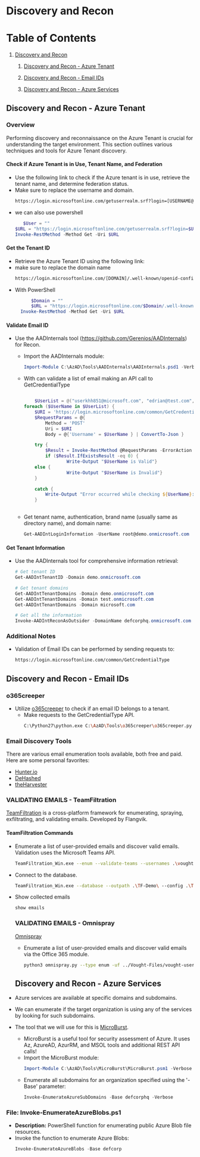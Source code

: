 # Discovery and Recon

# Table of Contents

1. [Discovery and Recon](#discovery-and-recon)
   1. [Discovery and Recon - Azure Tenant](#discovery-and-recon---azure-tenant)
   
   2. [Discovery and Recon - Email IDs](#discovery-and-recon---email-ids)
    
   3. [Discovery and Recon - Azure Services](#discovery-and-recon---azure-services)
   



## Discovery and Recon - Azure Tenant

### Overview
Performing discovery and reconnaissance on the Azure Tenant is crucial for understanding the target environment. This section outlines various techniques and tools for Azure Tenant discovery.

#### Check if Azure Tenant is in Use, Tenant Name, and Federation
- Use the following link to check if the Azure tenant is in use, retrieve the tenant name, and determine federation status.
- Make sure to replace the username and domain.
    ```bash
    https://login.microsoftonline.com/getuserrealm.srf?login=[USERNAME@DOMAIN]&xml=1
    ```
- we can also use powershell
     ```powershell
    	$User = ""
	$URL = "https://login.microsoftonline.com/getuserrealm.srf?login=$User"
	Invoke-RestMethod -Method Get -Uri $URL
     ```

#### Get the Tenant ID
- Retrieve the Azure Tenant ID using the following link:
- make sure to replace the domain name
    ```bash
    https://login.microsoftonline.com/[DOMAIN]/.well-known/openid-configuration
    ```
- With PowerShell
  ```powershell
    	$Domain = "" 
        $URL = "https://login.microsoftonline.com/$Domain/.well-known/openidconfiguration"
	Invoke-RestMethod -Method Get -Uri $URL
  ```

#### Validate Email ID
- Use the AADInternals tool (https://github.com/Gerenios/AADInternals) for Recon.
  - Import the AADInternals module:
    ```powershell
    Import-Module C:\AzAD\Tools\AADInternals\AADInternals.psd1 -Verbose
    ```
  - With can validate a list of email making an API call to GetCredentialType
 
  	```powershell

    	$UserList = @("userkhh851@microsoft.com", "edrian@test.com", "user553@microsoft.com")
	foreach ($UserName in $UserList) {
    	$URI = 'https://login.microsoftonline.com/common/GetCredentialType'
    	$RequestParams = @{
        	Method = 'POST'
        	Uri = $URI
        	Body = @{'Username' = $UserName } | ConvertTo-Json }
    
    	try {
        	$Result = Invoke-RestMethod @RequestParams -ErrorAction Stop
        	if ($Result.IfExistsResult -eq 0) {
            		Write-Output "$UserName is Valid"}
		else {
            		Write-Output "$UserName is Invalid"}
    	} 
    
    	catch {
       		Write-Output "Error occurred while checking ${UserName}: $_" }
		}
 
    
  - Get tenant name, authentication, brand name (usually same as directory name), and domain name:
    ```powershell
    Get-AADIntLoginInformation -UserName root@demo.onmicrosoft.com
    ```

#### Get Tenant Information
- Use the AADInternals tool for comprehensive information retrieval:
    ```powershell
    # Get tenant ID
    Get-AADIntTenantID -Domain demo.onmicrosoft.com

    # Get tenant domains
    Get-AADIntTenantDomains -Domain demo.onmicrosoft.com
    Get-AADIntTenantDomains -Domain test.onmicrosoft.com
    Get-AADIntTenantDomains -Domain microsoft.com

    # Get all the information
    Invoke-AADIntReconAsOutsider -DomainName defcorphq.onmicrosoft.com
    ```

### Additional Notes
- Validation of Email IDs can be performed by sending requests to:
  ```bash
  https://login.microsoftonline.com/common/GetCredentialType

## Discovery and Recon - Email IDs

### o365creeper
- Utilize [o365creeper](https://github.com/LMGsec/o365creeper) to check if an email ID belongs to a tenant.
  - Make requests to the GetCredentialType API.
    ```bash
    C:\Python27\python.exe C:\AzAD\Tools\o365creeper\o365creeper.py -f C:\AzAD\Tools\emails.txt -o C:\AzAD\Tools\validemails.txt
    ```

### Email Discovery Tools
There are various email enumeration tools available, both free and paid. Here are some personal favorites:

- [Hunter.io](https://hunter.io/)
- [DeHashed](https://www.dehashed.com/)
- [theHarvester](https://github.com/laramies/theHarvester)

### VALIDATING EMAILS - TeamFiltration
[TeamFiltration](https://twitter.com/Flangvik) is a cross-platform framework for enumerating, spraying, exfiltrating, and validating emails. Developed by Flangvik.

#### TeamFiltration Commands
- Enumerate a list of user-provided emails and discover valid emails. Validation uses the Microsoft Teams API.
  ```bash
  TeamFiltration_Win.exe --enum --validate-teams --usernames .\vought-user-emails.txt --outpath .\TF-Demo\ --config .\TeamFiltrationConfig_Example.json
   ```
- Connect to the database.
  ```bash
  TeamFiltration_Win.exe --database --outpath .\TF-Demo\ --config .\TeamFiltrationConfig_Example.json
  ```
- Show collected emails
  ```bash
  show emails
  ```
  ### VALIDATING EMAILS - Omnispray
  [Omnispray](https://github.com/0xZDH/Omnispray)
  - Enumerate a list of user-provided emails and discover valid emails via the Office 365 module.
    ```bash
    python3 omnispray.py --type enum -uf ../Vought-Files/vought-user-emails.txt
    ```

  ## Discovery and Recon - Azure Services

- Azure services are available at specific domains and subdomains.
- We can enumerate if the target organization is using any of the services by looking for such subdomains.
- The tool that we will use for this is [MicroBurst](https://github.com/NetSPI/MicroBurst).
  - MicroBurst is a useful tool for security assessment of Azure. It uses Az, AzureAD, AzurRM, and MSOL tools and additional REST API calls!
  - Import the MicroBurst module:
    ```powershell
    Import-Module C:\AzAD\Tools\MicroBurst\MicroBurst.psm1 -Verbose
    ```
  - Enumerate all subdomains for an organization specified using the '-Base' parameter:
    ```powershell
    Invoke-EnumerateAzureSubDomains -Base defcorphq -Verbose
    ```

### File: Invoke-EnumerateAzureBlobs.ps1
- **Description:** PowerShell function for enumerating public Azure Blob file resources.
- Invoke the function to enumerate Azure Blobs:
  ```powershell
  Invoke-EnumerateAzureBlobs -Base defcorp
  ```

